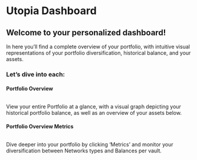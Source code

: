 # Utopia Dashboard

## Welcome to your personalized dashboard!

In here you’ll find a complete overview of your portfolio, with intuitive visual representations of your portfolio diversification, historical balance, and your assets.

### Let’s dive into each:

#### Portfolio Overview

<figure><img src="https://lh6.googleusercontent.com/67G7uKsb9ZdCfWk09j57tEFovbxA6XTudG-hvCAmUxLkvsh8gCgCXQgmBtC-2BwZikN4FfjL1zMg6t5MQDbz7yU4zrUBYIisOmZ5MyPjEBQFvgwXSyqw1L_qADg_FkITkKUc5QpZS5rTfYvTDW9L_ycjVoO6Fllmgr8iZ8mO1svoDeDY35fgG--tyg" alt=""><figcaption></figcaption></figure>

View your entire Portfolio at a glance, with a visual graph depicting your historical portfolio balance, as well as an overview of your assets below.

#### **Portfolio Overview Metrics**

<figure><img src="https://lh4.googleusercontent.com/h_cyRPxb0-NJK8Jv6r3Kdq8FCoNap7L62hShF3s5lRmSqHVj_u22XBxbI7PQsLXgBnJv_ZC__1VwgeMqx4uP0rXLt0F-N7jFKXo0r1MtRSywX_QA78uigDkh8OkLVlt9FRGsyA5av16Z_slZLOCMRQskxAkbrIEv0MGeTnwEjbIdCI0pUzIHqAIG4Q" alt=""><figcaption></figcaption></figure>

Dive deeper into your portfolio by clicking ‘Metrics’ and monitor your diversification between Networks types and Balances per vault.
